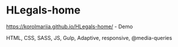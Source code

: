 # HLegals-home

https://korolmariia.github.io/HLegals-home/ - Demo

HTML, CSS, SASS, JS, Gulp, Adaptive, responsive, @media-queries
